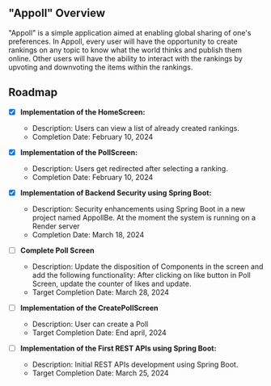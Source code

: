 ## "Appoll" Overview

"Appoll" is a simple application aimed at enabling global sharing of one's preferences. In Appoll, every user will have the opportunity to create rankings on any topic to know what the world thinks and publish them online. Other users will have the ability to interact with the rankings by upvoting and downvoting the items within the rankings.

## Roadmap

- [x] **Implementation of the HomeScreen:** 
  - Description: Users can view a list of already created rankings.
  - Completion Date: February 10, 2024
  
- [x] **Implementation of the PollScreen:** 
  - Description: Users get redirected after selecting a ranking.
  - Completion Date: February 10, 2024
  
- [x] **Implementation of Backend Security using Spring Boot:** 
  - Description: Security enhancements using Spring Boot in a new project named AppollBe. At the moment the system is running on a Render server
  - Completion Date: March 18, 2024

- [ ] **Complete Poll Screen** 
  - Description: Update the disposition of Components in the screen and add the following functionality: After clicking on like button in Poll Screen, update the counter of likes and update.
  - Target Completion Date: March 28, 2024
     
- [ ] **Implementation of the CreatePollScreen** 
  - Description: User can create a Poll
  - Target Completion Date: End april, 2024

- [ ] **Implementation of the First REST APIs using Spring Boot:** 
  - Description: Initial REST APIs development using Spring Boot.
  - Target Completion Date: March 25, 2024
     

